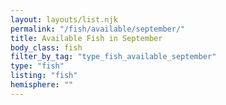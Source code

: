 ```yaml
---
layout: layouts/list.njk
permalink: "/fish/available/september/"
title: Available Fish in September
body_class: fish
filter_by_tag: "type_fish_available_september"
type: "fish"
listing: "fish"
hemisphere: ""
---
```

